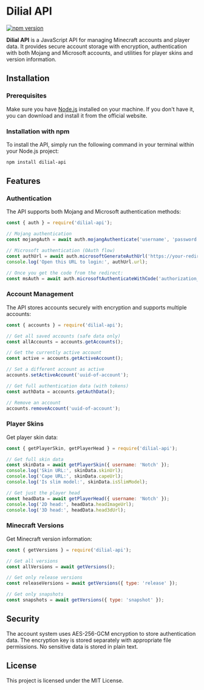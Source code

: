 # Dilial API

[![npm version](https://badge.fury.io/js/dilial-api.svg)](https://badge.fury.io/js/dilial-api)

**Dilial API** is a JavaScript API for managing Minecraft accounts and player data. It provides secure account storage with encryption, authentication with both Mojang and Microsoft accounts, and utilities for player skins and version information.

## Installation

### Prerequisites

Make sure you have [Node.js](https://nodejs.org/) installed on your machine. If you don't have it, you can download and install it from the official website.

### Installation with npm

To install the API, simply run the following command in your terminal within your Node.js project:

```bash
npm install dilial-api
```

## Features

### Authentication

The API supports both Mojang and Microsoft authentication methods:

```javascript
const { auth } = require('dilial-api');

// Mojang authentication
const mojangAuth = await auth.mojangAuthenticate('username', 'password');

// Microsoft authentication (OAuth flow)
const authUrl = await auth.microsoftGenerateAuthUrl('https://your-redirect-uri.com');
console.log('Open this URL to login:', authUrl.url);

// Once you get the code from the redirect:
const msAuth = await auth.microsoftAuthenticateWithCode('authorization_code', 'https://your-redirect-uri.com');
```

### Account Management

The API stores accounts securely with encryption and supports multiple accounts:

```javascript
const { accounts } = require('dilial-api');

// Get all saved accounts (safe data only)
const allAccounts = accounts.getAccounts();

// Get the currently active account
const active = accounts.getActiveAccount();

// Set a different account as active
accounts.setActiveAccount('uuid-of-account');

// Get full authentication data (with tokens)
const authData = accounts.getAuthData();

// Remove an account
accounts.removeAccount('uuid-of-account');
```

### Player Skins

Get player skin data:

```javascript
const { getPlayerSkin, getPlayerHead } = require('dilial-api');

// Get full skin data
const skinData = await getPlayerSkin({ username: 'Notch' });
console.log('Skin URL:', skinData.skinUrl);
console.log('Cape URL:', skinData.capeUrl);
console.log('Is slim model:', skinData.isSlimModel);

// Get just the player head
const headData = await getPlayerHead({ username: 'Notch' });
console.log('2D head:', headData.headImageUrl);
console.log('3D head:', headData.head3dUrl);
```

### Minecraft Versions

Get Minecraft version information:

```javascript
const { getVersions } = require('dilial-api');

// Get all versions
const allVersions = await getVersions();

// Get only release versions
const releaseVersions = await getVersions({ type: 'release' });

// Get only snapshots
const snapshots = await getVersions({ type: 'snapshot' });
```

## Security

The account system uses AES-256-GCM encryption to store authentication data. The encryption key is stored separately with appropriate file permissions. No sensitive data is stored in plain text.

## License

This project is licensed under the MIT License.